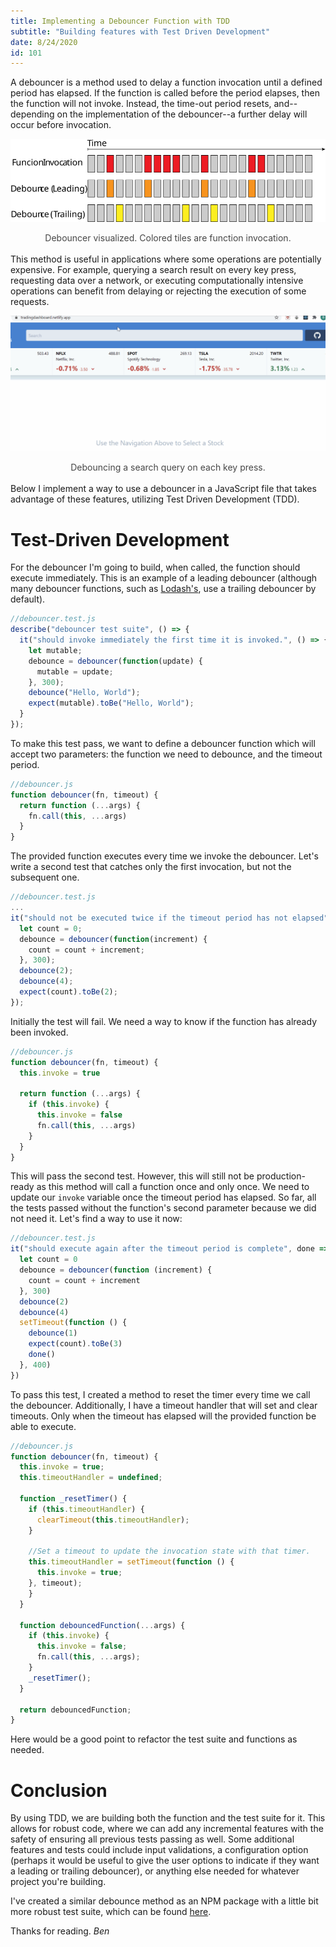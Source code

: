 ```yaml
---
title: Implementing a Debouncer Function with TDD
subtitle: "Building features with Test Driven Development"
date: 8/24/2020
id: 101
---
```


A debouncer is a method used to delay a function invocation until a defined period has elapsed. If the function is called before the period elapses, then the function will not invoke. Instead, the time-out period resets, and--depending on the implementation of the debouncer--a further delay will occur before invocation.

![Image Example](../debouncer_example.svg)

<figcaption style="font-size: 14px; opacity: 0.8; text-align: center;">Debouncer visualized. Colored tiles are function invocation.</figcaption>
<br>
This method is useful in applications where some operations are potentially expensive. For example, querying a search result on every key press, requesting data over a network, or executing computationally intensive operations can benefit from delaying or rejecting the execution of some requests.

![Trading Example](../tradinggif.gif)

<figcaption style="font-size: 14px; opacity: 0.8; text-align: center;">Debouncing a search query on each key press.</figcaption>
<br>
Below I implement a way to use a debouncer in a JavaScript file that takes advantage of these features, utilizing Test Driven Development (TDD).

# Test-Driven Development

For the debouncer I'm going to build, when called, the function should execute immediately. This is an example of a leading debouncer (although many debouncer functions, such as [Lodash's](https://lodash.com/docs/4.17.15#debounce), use a trailing debouncer by default).

```javascript
//debouncer.test.js
describe("debouncer test suite", () => {
  it("should invoke immediately the first time it is invoked.", () => {
    let mutable;
    debounce = debouncer(function(update) {
      mutable = update;
    }, 300);
    debounce("Hello, World");
    expect(mutable).toBe("Hello, World");
  }
});
```

To make this test pass, we want to define a debouncer function which will accept two parameters: the function we need to debounce, and the timeout period.

```javascript
//debouncer.js
function debouncer(fn, timeout) {
  return function (...args) {
    fn.call(this, ...args)
  }
}
```

The provided function executes every time we invoke the debouncer. Let's write a second test that catches only the first invocation, but not the subsequent one.

```javascript
//debouncer.test.js
...
it("should not be executed twice if the timeout period has not elapsed", () => {
  let count = 0;
  debounce = debouncer(function(increment) {
    count = count + increment;
  }, 300);
  debounce(2);
  debounce(4);
  expect(count).toBe(2);
});
```

Initially the test will fail. We need a way to know if the function has already been invoked.

```javascript
//debouncer.js
function debouncer(fn, timeout) {
  this.invoke = true

  return function (...args) {
    if (this.invoke) {
      this.invoke = false
      fn.call(this, ...args)
    }
  }
}
```

This will pass the second test. However, this will still not be production-ready as this method will call a function once and only once. We need to update our `invoke` variable once the timeout period has elapsed. So far, all the tests passed without the function's second parameter because we did not need it. Let's find a way to use it now:

```javascript
//debouncer.test.js
it("should execute again after the timeout period is complete", done => {
  let count = 0
  debounce = debouncer(function (increment) {
    count = count + increment
  }, 300)
  debounce(2)
  debounce(4)
  setTimeout(function () {
    debounce(1)
    expect(count).toBe(3)
    done()
  }, 400)
})
```

To pass this test, I created a method to reset the timer every time we call the debouncer. Additionally, I have a timeout handler that will set and clear timeouts. Only when the timeout has elapsed will the provided function be able to execute.

```javascript
//debouncer.js
function debouncer(fn, timeout) {
  this.invoke = true;
  this.timeoutHandler = undefined;

  function _resetTimer() {
    if (this.timeoutHandler) {
      clearTimeout(this.timeoutHandler);
    }

    //Set a timeout to update the invocation state with that timer.
    this.timeoutHandler = setTimeout(function () {
      this.invoke = true;
    }, timeout);
    }
  }

  function debouncedFunction(...args) {
    if (this.invoke) {
      this.invoke = false;
      fn.call(this, ...args);
    }
    _resetTimer();
  }

  return debouncedFunction;
}
```

Here would be a good point to refactor the test suite and functions as needed.
<br>

# Conclusion

By using TDD, we are building both the function and the test suite for it. This allows for robust code, where we can add any incremental features with the safety of ensuring all previous tests passing as well. Some additional features and tests could include input validations, a configuration option (perhaps it would be useful to give the user options to indicate if they want a leading or trailing debouncer), or anything else needed for whatever project you're building.

I've created a similar debounce method as an NPM package with a little bit more robust test suite, which can be found [here](https://www.npmjs.com/package/@somethingscripted/debouncer).

Thanks for reading.
_Ben_
